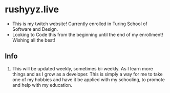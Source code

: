 # rushyyz.live
- This is my twitch website! Currently enrolled in Turing School of Software and Design.
- Looking to Code this from the beginning until the end of my enrollment! Wishing all the best!

## Info
1. This will be updated weekly, sometimes bi-weekly. As I learn more things and as I grow as a developer. This is simply a way for me to take one of my hobbies and have it be applied with my schooling, to promote and help with my education. 
